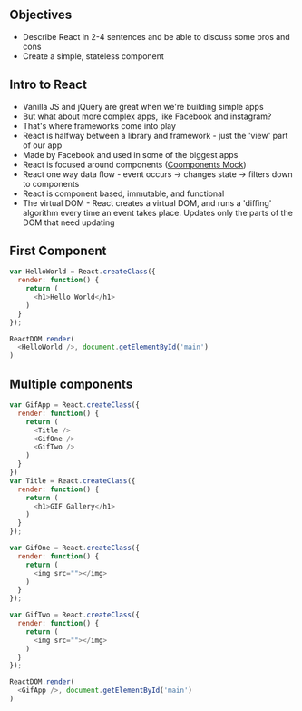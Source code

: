 ## Objectives
- Describe React in 2-4 sentences and be able to discuss some pros and cons
- Create a simple, stateless component

## Intro to React
- Vanilla JS and jQuery are great when we're building simple apps
- But what about more complex apps, like Facebook and instagram?
- That's where frameworks come into play
- React is halfway between a library and framework - just the 'view' part of our app
- Made by Facebook and used in some of the biggest apps
- React is focused around components ([Coomponents Mock](https://facebook.github.io/react/img/blog/thinking-in-react-components.png))
- React one way data flow - event occurs -> changes state -> filters down to components
- React is component based, immutable, and functional
- The virtual DOM - React creates a virtual DOM, and runs a 'diffing' algorithm every time an event takes place. Updates only the parts of the DOM that need updating

## First Component
```js
var HelloWorld = React.createClass({
  render: function() {
    return (
      <h1>Hello World</h1>
    )
  }
});

ReactDOM.render(
  <HelloWorld />, document.getElementById('main')
)
```

## Multiple components
```js
var GifApp = React.createClass({
  render: function() {
    return (
      <Title />
      <GifOne />
      <GifTwo />
    )
  }
})
var Title = React.createClass({
  render: function() {
    return (
      <h1>GIF Gallery</h1>
    )
  }
});

var GifOne = React.createClass({
  render: function() {
    return (
      <img src=""></img>
    )
  }
});

var GifTwo = React.createClass({
  render: function() {
    return (
      <img src=""></img>
    )
  }
});

ReactDOM.render(
  <GifApp />, document.getElementById('main')
)
```
